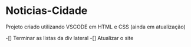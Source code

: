# Noticias-Cidade
 Projeto criado utilizando VSCODE em HTML e CSS (ainda em atualização)

 -[] Terminar as listas da div lateral
 -[] Atualizar o site 
